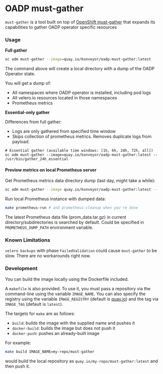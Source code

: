 # OADP must-gather

`must-gather` is a tool built on top of [OpenShift must-gather](https://github.com/openshift/must-gather)
that expands its capabilities to gather OADP operator specific resources

### Usage

**Full gather**
```sh
oc adm must-gather --image=quay.io/konveyor/oadp-must-gather:latest
```

The command above will create a local directory with a dump of the OADP Operator state.

You will get a dump of:
- All namespaces where OADP operator is installed, including pod logs
- All velero.io resources located in those namespaces
- Prometheus metrics

**Essential-only gather**

Differences from full gather:
 - Logs are only gathered from specified time window
 - Skips collection of prometheus metrics. Removes duplicate logs from payload.
```
# Essential gather (available time windows: [1h, 6h, 24h, 72h, all])
oc adm must-gather --image=quay.io/konveyor/oadp-must-gather:latest -- /usr/bin/gather_24h_essential
```

#### Preview metrics on local Prometheus server

Get Prometheus metrics data directory dump (last day, might take a while):
```sh
oc adm must-gather --image quay.io/konveyor/oadp-must-gather:latest -- /usr/bin/gather_metrics_dump
```

Run local Prometheus instance with dumped data:
```sh
make prometheus-run # and prometheus-cleanup when you're done
```
The latest Prometheus data file (prom_data.tar.gz) in current directory/subdirectories is searched by default. Could be specified in ```PROMETHEUS_DUMP_PATH``` environment variable.

### Known Limitations

`velero backups` with phase `FailedValidation` could cause `must-gather` to be slow. There are no workarounds right now.  

### Development
You can build the image locally using the Dockerfile included.

A `makefile` is also provided. To use it, you must pass a repository via the command-line using the variable `IMAGE_NAME`.
You can also specify the registry using the variable `IMAGE_REGISTRY` (default is [quay.io](https://quay.io)) and the tag via `IMAGE_TAG` (default is `latest`).

The targets for `make` are as follows:
- `build`: builds the image with the supplied name and pushes it
- `docker-build`: builds the image but does not push it
- `docker-push`: pushes an already-built image

For example:
```sh
make build IMAGE_NAME=my-repo/must-gather
```
would build the local repository as `quay.io/my-repo/must-gather:latest` and then push it.
